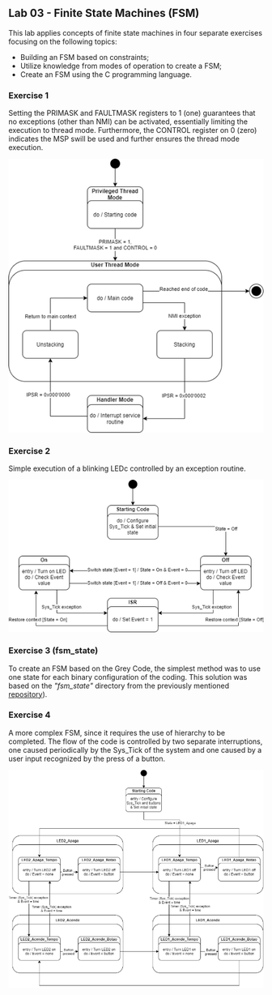 ## Lab 03 - Finite State Machines (FSM)

This lab applies concepts of finite state machines in four separate exercises focusing on the following topics:
* Building an FSM based on constraints;
* Utilize knowledge from modes of operation to create a FSM;
* Create an FSM using the C programming language.

### Exercise 1

Setting the PRIMASK and FAULTMASK registers to 1 (one) guarantees that no exceptions (other than NMI) can be activated, essentially limiting the execution to thread mode. Furthermore, the CONTROL register on 0 (zero) indicates the MSP swill be used and further ensures the thread mode execution.

![FSM](https://github.com/victorlou/embarcados_ELF74/blob/main/laboratorio_03/mef/ex1.png)

### Exercise 2

Simple execution of a blinking LEDc controlled by an exception routine.

![FSM](https://github.com/victorlou/embarcados_ELF74/blob/main/laboratorio_03/mef/ex2.png)

### Exercise 3 (fsm_state)

To create an FSM based on the Grey Code, the simplest method was to use one state for each binary configuration of the coding. This solution was based on the *"fsm_state"* directory from the previously mentioned [repository]( https://github.com/ELF74-SisEmb/TM4C1294_Bare_IAR9)).

### Exercise 4

A more complex FSM, since it requires the use of hierarchy to be completed. The flow of the code is controlled by two separate interruptions, one caused periodically by the Sys_Tick of the system and one caused by a user input recognized by the press of a button.

![FSM](https://github.com/victorlou/embarcados_ELF74/blob/main/laboratorio_03/mef/ex4.png)
